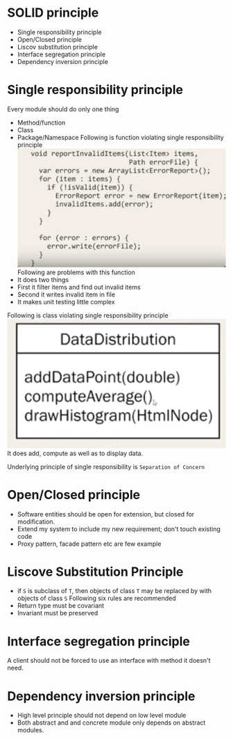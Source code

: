 # SOLID principle
- Single responsibility principle
- Open/Closed principle
- Liscov substitution principle
- Interface segregation principle
- Dependency inversion principle
# Single responsibility principle
Every module should do only one thing
- Method/function
- Class
- Package/Namespace
Following is function violating single responsibility principle
![](violating-srp.png)
Following are problems with this function
- It does two things
- First it filter items and find out invalid items
- Second it writes invalid item in file
- It makes unit testing little complex

Following is class violating single responsibility principle
![](class-violating-srp.png)
It does add, compute as well as to display data.

Underlying principle of single responsibility is `Separation of Concern`

# Open/Closed principle
- Software entities should be open for extension, but closed for modification. 
- Extend my system to include my new requirement; don't touch existing code
- Proxy pattern, facade pattern etc are few example
# Liscove Substitution Principle
- if `S` is subclass of `T`, then objects of class `T` may be replaced by with objects of class `S`
Following six rules are recommended
- Return type must be covariant 
- Invariant must be preserved
# Interface segregation principle
A client should not be forced to use an interface with method it doesn't need. 
# Dependency inversion principle
- High level principle should not depend on low level module
- Both abstract and and concrete module only depends on abstract modules.

